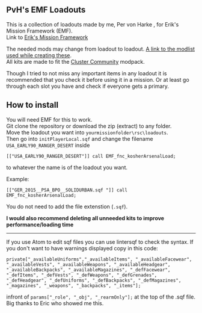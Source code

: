 ## PvH's EMF Loadouts
This is a collection of loadouts made by me, Per von Harke , for Erik's Mission Framework (EMF).                                                        
Link to [Erik's Mission Framework](https://github.com/Tapawingo/Eric-s-Mission-Framework) 

The needed mods may change from loadout to loadout.
[A link to the modlist used while creating these](https://cluster-community.com/downloads/cc_core_aio.html).                      
All kits are made to fit the [Cluster Community](https://discord.gg/JggdMFz) modpack.

Though I tried to not miss any important items in any loadout it is recommended that you check it before using it in a mission. 
Or at least go through each slot you have and check if everyone gets a primary. 

## How to install
You will need EMF for this to work.                                                                           
Git clone the repository or download the zip (extract) to any folder.                                                         
Move the loadout you want into `yourmissionfolder\rsc\loadouts`.                                      
Then go into `initPlayerLocal.sqf` and change the filename `USA_EARLY90_RANGER_DESERT` inside 
```sqf
[["USA_EARLY90_RANGER_DESERT"]] call EMF_fnc_kosherArsenalLoad;
```
to whatever the name is of the loadout you want.

Example:
```sqf
[["GER_2015__PSA_BPO__SOLIDURBAN.sqf "]] call EMF_fnc_kosherArsenalLoad;
```
You do not need to add the file extenstion (`.sqf`). 

**I would also recommend deleting all unneeded kits to improve performance/loading time**

***
If you use Atom to edit sqf files you can use lintersqf to check the syntax. If you don't want to have warnings displayed copy in this code:
```sqf
private["_availableUniforms","_availableItems", "_availableFacewear", "_availableVests", "_availableWeapons", "_availableHeadgear", "_availableBackpacks", "_availableMagazines", "_defFacewear", "_defItems", "_defVests", "_defWeapons", "_defGrenades", "_defHeadgear", "_defUniforms", "_defBackpacks", "_defMagazines", "_magazines", "_weapons", "_backpacks", "_items"];
```
infront of `params["_role", "_obj", "_rearmOnly"];` at the top of the .sqf file.
Big thanks to Eric who showed me this. 
